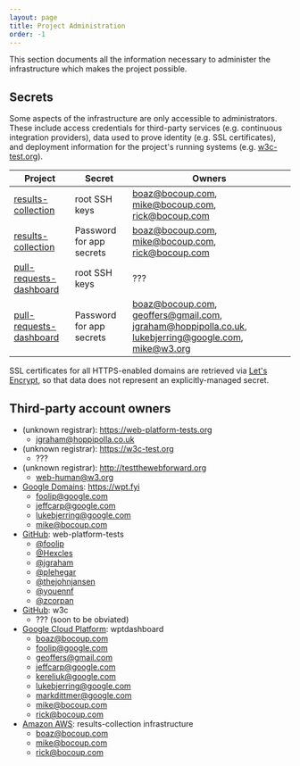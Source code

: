 ```yaml
---
layout: page
title: Project Administration
order: -1
---
```


This section documents all the information necessary to administer the
infrastructure which makes the project possible.

## Secrets

Some aspects of the infrastructure are only accessible to administrators. These
include access credentials for third-party services (e.g. continuous
integration providers), data used to prove identity (e.g. SSL certificates),
and deployment information for the project's running systems (e.g.
[w3c-test.org](https://w3c-test.org)).

Project                   | Secret                   | Owners
--------------------------|--------------------------|-------------
[results-collection]      | root SSH keys            | boaz@bocoup.com, mike@bocoup.com, rick@bocoup.com
[results-collection]      | Password for app secrets | boaz@bocoup.com, mike@bocoup.com, rick@bocoup.com
[pull-requests-dashboard] | root SSH keys            | ???
[pull-requests-dashboard] | Password for app secrets | boaz@bocoup.com, geoffers@gmail.com, jgraham@hoppipolla.co.uk, lukebjerring@google.com, mike@w3.org

SSL certificates for all HTTPS-enabled domains are retrieved via [Let's
Encrypt](https://letsencrypt.org/), so that data does not represent an
explicitly-managed secret.

## Third-party account owners

- (unknown registrar): https://web-platform-tests.org
  - jgraham@hoppipolla.co.uk
- (unknown registrar): https://w3c-test.org
  - ???
- (unknown registrar): http://testthewebforward.org
  - web-human@w3.org
- [Google Domains](https://domains.google/): https://wpt.fyi
  - foolip@google.com
  - jeffcarp@google.com
  - lukebjerring@google.com
  - mike@bocoup.com
- [GitHub](hittps://github.com): web-platform-tests
  - [@foolip](https://github.com/foolip)
  - [@Hexcles](https://github.com/Hexcles)
  - [@jgraham](https://github.com/jgraham)
  - [@plehegar](https://github.com/plehegar)
  - [@thejohnjansen](https://github.com/thejohnjansen)
  - [@youennf](https://github.com/youennf)
  - [@zcorpan](https://github.com/zcorpan)
- [GitHub](https://github.com): w3c
  - ??? (soon to be obviated)
- [Google Cloud Platform](https://cloud.google.com): wptdashboard
  - boaz@bocoup.com
  - foolip@google.com
  - geoffers@gmail.com
  - jeffcarp@google.com
  - kereliuk@google.com
  - lukebjerring@google.com
  - markdittmer@google.com
  - mike@bocoup.com
  - rick@bocoup.com
- [Amazon AWS](https://aws.amazon.com/): results-collection infrastructure
  - boaz@bocoup.com
  - mike@bocoup.com
  - rick@bocoup.com

[pull-requests-dashboard]: https://github.com/web-platform-tests/pulls.web-platform-tests.org
[results-collection]: https://github.com/web-platform-tests/results-collection
[web-platform-tests]: https://github.com/e3c/web-platform-tests
[wpt.fyi]: https://github.com/web-platform-tests/wpt.fyi
